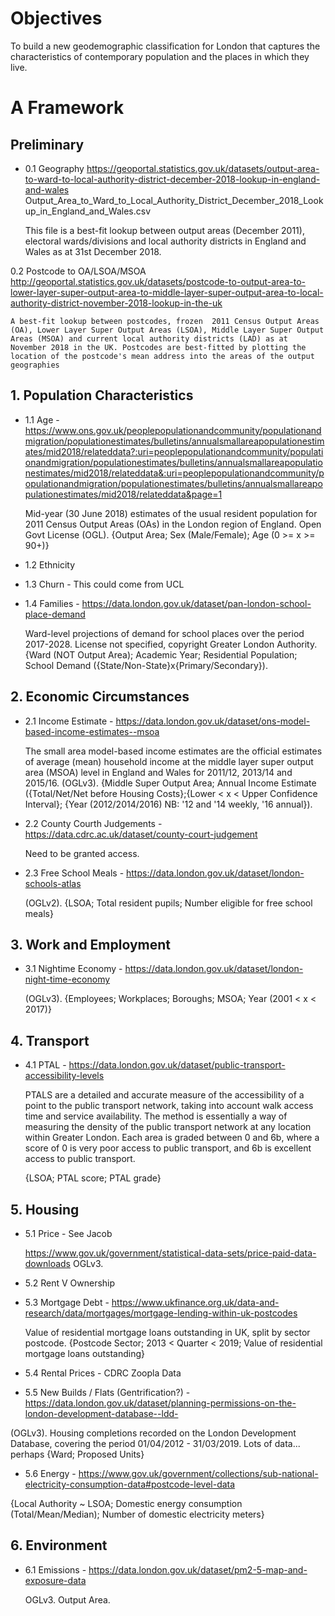 # Objectives
To build a new geodemographic classification for London that captures the characteristics of contemporary population and the places in which they live.

# A Framework

## Preliminary
* 0.1 Geography
https://geoportal.statistics.gov.uk/datasets/output-area-to-ward-to-local-authority-district-december-2018-lookup-in-england-and-wales
Output_Area_to_Ward_to_Local_Authority_District_December_2018_Lookup_in_England_and_Wales.csv

    This file is a best-fit lookup between output areas (December 2011), electoral wards/divisions and local authority districts in England and Wales as at 31st December 2018.
    
0.2 Postcode to OA/LSOA/MSOA
http://geoportal.statistics.gov.uk/datasets/postcode-to-output-area-to-lower-layer-super-output-area-to-middle-layer-super-output-area-to-local-authority-district-november-2018-lookup-in-the-uk

    A best-fit lookup between postcodes, frozen  2011 Census Output Areas (OA), Lower Layer Super Output Areas (LSOA), Middle Layer Super Output Areas (MSOA) and current local authority districts (LAD) as at November 2018 in the UK. Postcodes are best-fitted by plotting the location of the postcode's mean address into the areas of the output geographies


## 1. Population Characteristics
* 1.1 Age - https://www.ons.gov.uk/peoplepopulationandcommunity/populationandmigration/populationestimates/bulletins/annualsmallareapopulationestimates/mid2018/relateddata?:uri=peoplepopulationandcommunity/populationandmigration/populationestimates/bulletins/annualsmallareapopulationestimates/mid2018/relateddata&:uri=peoplepopulationandcommunity/populationandmigration/populationestimates/bulletins/annualsmallareapopulationestimates/mid2018/relateddata&page=1

    Mid-year (30 June 2018) estimates of the usual resident population for 2011 Census Output Areas (OAs) in the London region of England. Open Govt License (OGL).  {Output Area; Sex (Male/Female); Age (0 >= x >= 90+)}

* 1.2 Ethnicity
* 1.3 Churn - This could come from UCL
* 1.4 Families - https://data.london.gov.uk/dataset/pan-london-school-place-demand

    Ward-level projections of demand for school places over the period 2017-2028. License not specified, copyright Greater London Authority. {Ward (NOT Output Area); Academic Year; Residential Population; School Demand ({State/Non-State}x{Primary/Secondary}).

## 2. Economic Circumstances
* 2.1 Income Estimate - https://data.london.gov.uk/dataset/ons-model-based-income-estimates--msoa

    The small area model-based income estimates are the official estimates of average (mean) household income at the middle layer super output area (MSOA) level in England and Wales for 2011/12, 2013/14 and 2015/16. (OGLv3). {Middle Super Output Area; Annual Income Estimate ({Total/Net/Net before Housing Costs};{Lower < x < Upper Confidence Interval}; {Year (2012/2014/2016) NB: '12 and '14 weekly, '16 annual}). 
    

* 2.2 County Courth Judgements - https://data.cdrc.ac.uk/dataset/county-court-judgement

    Need to be granted access.

* 2.3 Free School Meals - https://data.london.gov.uk/dataset/london-schools-atlas

    (OGLv2). {LSOA; Total resident pupils; Number eligible for free school meals}

## 3. Work and Employment
* 3.1 Nightime Economy - https://data.london.gov.uk/dataset/london-night-time-economy

    (OGLv3). {Employees; Workplaces; Boroughs; MSOA; Year (2001 < x < 2017)}

## 4. Transport
* 4.1 PTAL - https://data.london.gov.uk/dataset/public-transport-accessibility-levels

    PTALS are a detailed and accurate measure of the accessibility of a point to the public transport network, taking into account walk access time and service availability. The method is essentially a way of measuring the density of the public transport network at any location within Greater London. 
    Each area is graded between 0 and 6b, where a score of 0 is very poor access to public transport, and 6b is excellent access to public transport.
    
    {LSOA; PTAL score; PTAL grade}

## 5. Housing
* 5.1 Price - See Jacob

    https://www.gov.uk/government/statistical-data-sets/price-paid-data-downloads
    OGLv3. 

* 5.2 Rent V Ownership
* 5.3 Mortgage Debt - https://www.ukfinance.org.uk/data-and-research/data/mortgages/mortgage-lending-within-uk-postcodes

    Value of residential mortgage loans outstanding in UK, split by sector postcode.  {Postcode Sector; 2013 < Quarter < 2019; Value of residential mortgage loans outstanding}

* 5.4 Rental Prices - CDRC Zoopla Data
* 5.5 New Builds / Flats (Gentrification?) -
 https://data.london.gov.uk/dataset/planning-permissions-on-the-london-development-database--ldd-
 
 (OGLv3). Housing completions recorded on the London Development Database, covering the period 01/04/2012 - 31/03/2019. Lots of data... perhaps {Ward; Proposed Units}
 
* 5.6 Energy - https://www.gov.uk/government/collections/sub-national-electricity-consumption-data#postcode-level-data

{Local Authority ~ LSOA; Domestic energy consumption (Total/Mean/Median); Number of domestic electricity meters}

## 6. Environment
* 6.1 Emissions - https://data.london.gov.uk/dataset/pm2-5-map-and-exposure-data

    OGLv3. Output Area.
